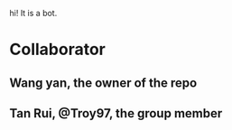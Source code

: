 hi! It is a bot.
# Collaborator
## Wang yan, the owner of the repo
## Tan Rui, @Troy97, the group member